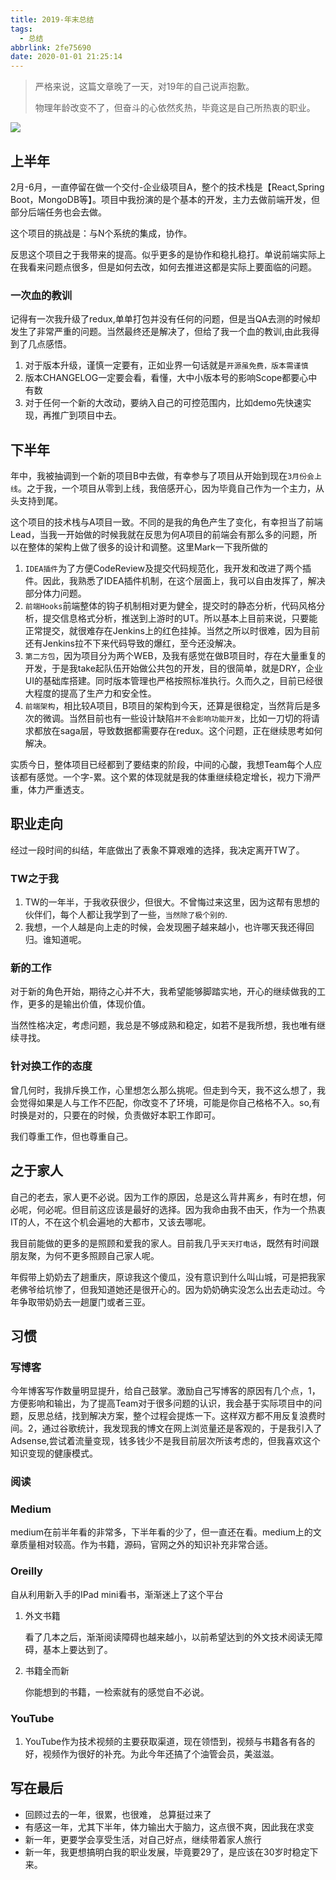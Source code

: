 ```yaml
---
title: 2019-年末总结
tags:
  - 总结
abbrlink: 2fe75690
date: 2020-01-01 21:25:14
---
```

> 严格来说，这篇文章晚了一天，对19年的自己说声抱歉。
>
> 物理年龄改变不了，但奋斗的心依然炙热，毕竟这是自己所热衷的职业。

![](https://static.1991421.cn/2020-01-01-155453.jpg)

##  上半年

2月-6月，一直停留在做一个交付-企业级项目A，整个的技术栈是【React,Spring Boot，MongoDB等】。项目中我扮演的是个基本的开发，主力去做前端开发，但部分后端任务也会去做。

这个项目的挑战是：与N个系统的集成，协作。

反思这个项目之于我带来的提高。似乎更多的是协作和稳扎稳打。单说前端实际上在我看来问题点很多，但是如何去改，如何去推进这都是实际上要面临的问题。

###  一次血的教训

记得有一次我升级了redux,单单打包并没有任何的问题，但是当QA去测的时候却发生了非常严重的问题。当然最终还是解决了，但给了我一个血的教训,由此我得到了几点感悟。

1. 对于版本升级，谨慎一定要有，正如业界一句话就是`开源虽免费，版本需谨慎`
2. 版本CHANGELOG一定要会看，看懂，大中小版本号的影响Scope都要心中有数
3. 对于任何一个新的大改动，要纳入自己的可控范围内，比如demo先快速实现，再推广到项目中去。


## 下半年

年中，我被抽调到一个新的项目B中去做，有幸参与了项目从开始到现在`3月份会上线`。之于我，一个项目从零到上线，我倍感开心，因为毕竟自己作为一个主力，从头支持到尾。

这个项目的技术栈与A项目一致。不同的是我的角色产生了变化，有幸担当了前端Lead，当我一开始做的时候我就在反思为何A项目的前端会有那么多的问题，所以在整体的架构上做了很多的设计和调整。这里Mark一下我所做的

1. `IDEA插件`为了方便CodeReview及提交代码规范化，我开发和改进了两个插件。因此，我熟悉了IDEA插件机制，在这个层面上，我可以自由发挥了，解决部分体力问题。
2. `前端Hooks`前端整体的钩子机制相对更为健全，提交时的静态分析，代码风格分析，提交信息格式分析，推送到上游时的UT。所以基本上目前来说，只要能正常提交，就很难存在Jenkins上的红色挂掉。当然之所以时很难，因为目前还有Jenkins拉不下来代码导致的爆红，至今还没解决。
3. `第二方包`，因为项目分为两个WEB，及我有感觉在做B项目时，存在大量重复的开发，于是我take起队伍开始做公共包的开发，目的很简单，就是DRY，企业UI的基础库搭建。同时版本管理也严格按照标准执行。久而久之，目前已经很大程度的提高了生产力和安全性。
4. `前端架构`，相比较A项目，B项目的架构到今天，还算是很稳定，当然背后是多次的微调。当然目前也有一些设计缺陷`并不会影响功能开发`，比如一刀切的将请求都放在saga层，导致数据都需要存在redux。这个问题，正在继续思考如何解决。

实质今日，整体项目已经都到了要结束的阶段，中间的心酸，我想Team每个人应该都有感觉。一个字-累。这个累的体现就是我的体重继续稳定增长，视力下滑严重，体力严重透支。


## 职业走向
经过一段时间的纠结，年底做出了表象不算艰难的选择，我决定离开TW了。

### TW之于我

1. TW的一年半，于我收获很少，但很大。不曾悔过来这里，因为这帮有思想的伙伴们，每个人都让我学到了一些，`当然除了极个别的`.
2. 我想，一个人越是向上走的时候，会发现圈子越来越小，也许哪天我还得回归。谁知道呢。

### 新的工作
对于新的角色开始，期待之心并不大，我希望能够脚踏实地，开心的继续做我的工作，更多的是输出价值，体现价值。

当然性格决定，考虑问题，我总是不够成熟和稳定，如若不是我所想，我也唯有继续寻找。

### 针对换工作的态度
曾几何时，我排斥换工作，心里想怎么那么挑呢。但走到今天，我不这么想了，我会觉得如果是人与工作不匹配，你改变不了环境，可能是你自己格格不入。so,有时换是对的，只要在的时候，负责做好本职工作即可。

我们尊重工作，但也尊重自己。


## 之于家人
自己的老去，家人更不必说。因为工作的原因，总是这么背井离乡，有时在想，何必呢，何必呢。但目前这应该是最好的选择。因为我命由我不由天，作为一个热衷IT的人，不在这个机会遍地的大都市，又该去哪呢。

我目前能做的更多的是照顾和爱我的家人。目前我几乎`天天打电话`，既然有时间跟朋友聚，为何不更多照顾自己家人呢。

年假带上奶奶去了趟重庆，原谅我这个傻瓜，没有意识到什么叫山城，可是把我家老佛爷给坑惨了，但我知道她还是很开心的。因为奶奶确实没怎么出去走动过。今年争取带奶奶去一趟厦门或者三亚。



## 习惯

### 写博客
今年博客写作数量明显提升，给自己鼓掌。激励自己写博客的原因有几个点，1，方便影响和输出，为了提高Team对于很多问题的认识，我会基于实际项目中的问题，反思总结，找到解决方案，整个过程会提炼一下。这样双方都不用反复浪费时间。2，通过谷歌统计，我发现我的博文在网上浏览量还是客观的，于是我引入了Adsense,尝试着流量变现，钱多钱少不是我目前层次所该考虑的，但我喜欢这个知识变现的健康模式。

### 阅读

### Medium
medium在前半年看的非常多，下半年看的少了，但一直还在看。medium上的文章质量相对较高。作为书籍，源码，官网之外的知识补充非常合适。

### Oreilly
自从利用新入手的IPad mini看书，渐渐迷上了这个平台

1. 外文书籍

	看了几本之后，渐渐阅读障碍也越来越小，以前希望达到的外文技术阅读无障碍，基本上要达到了。
2. 书籍全而新

	你能想到的书籍，一检索就有的感觉自不必说。

### YouTube

1. YouTube作为技术视频的主要获取渠道，现在领悟到，视频与书籍各有各的好，视频作为很好的补充。为此今年还搞了个油管会员，美滋滋。


## 写在最后
- 回顾过去的一年，很累，也很难， 总算挺过来了
- 有感这一年，尤其下半年，体力输出大于脑力，这点很不爽，因此我在求变
- 新一年，更要学会享受生活，对自己好点，继续带着家人旅行
- 新一年，我更想搞明白我的职业发展，毕竟要29了，是应该在30岁时稳定下来。
